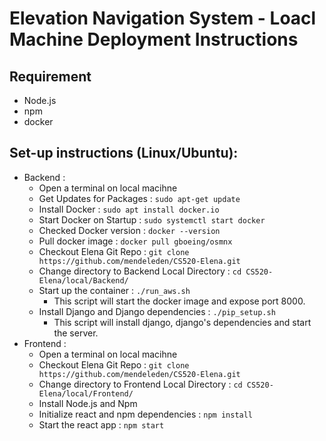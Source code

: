# Elevation Navigation System - Loacl Machine Deployment Instructions


## Requirement
 - Node.js
 - npm
 - docker


## Set-up instructions (Linux/Ubuntu):
  * Backend :
    * Open a terminal on local macihne 
    * Get Updates for Packages : `sudo apt-get update`
    * Install Docker : `sudo apt install docker.io`
    * Start Docker on Startup : `sudo systemctl start docker`
    * Checked Docker version : `docker --version`
    * Pull docker image : `docker pull gboeing/osmnx`
    * Checkout Elena Git Repo : `git clone https://github.com/mendeleden/CS520-Elena.git`
    * Change directory to Backend Local Directory : `cd CS520-Elena/local/Backend/`
    * Start up the container : `./run_aws.sh`
      * This script will start the docker image and expose port 8000.
    * Install Django and Django dependencies : `./pip_setup.sh`
      * This script will install django, django's dependencies and start the server.
  * Frontend : 
    * Open a terminal on local macihne 
    * Checkout Elena Git Repo : `git clone https://github.com/mendeleden/CS520-Elena.git`
    * Change directory to Frontend Local Directory : `cd CS520-Elena/local/Frontend/`
    * Install Node.js and Npm
    * Initialize react and npm dependencies : `npm install`
    * Start the react app : `npm start`

